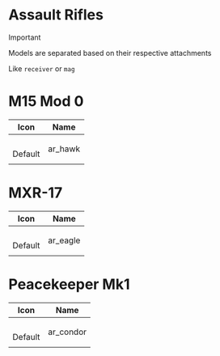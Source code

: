 # Assault Rifles

> [!IMPORTANT]
> Models are separated based on their respective attachments
>
> Like `receiver` or `mag`



# M15 Mod 0
| Icon | Name |
| :--: | :--: | 
| | | | | 
<br> Default | ar_hawk | 
| | | | | 


# MXR-17
| Icon | Name |
| :--: | :--: | 
| | | | | 
<br> Default | ar_eagle | 
| | | | | 


# Peacekeeper Mk1
| Icon | Name |
| :--: | :--: | 
| | | | | 
<br> Default | ar_condor | 
| | | | | 












































